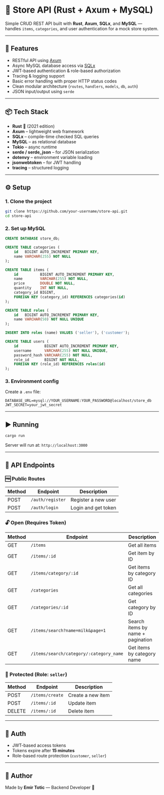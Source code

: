 
# 🛒 Store API (Rust + Axum + MySQL)

Simple CRUD REST API built with **Rust**, **Axum**, **SQLx**, and **MySQL** — handles `items`, `categories`, and user authentication for a mock store system.

---

## 🚀 Features

- RESTful API using [Axum](https://docs.rs/axum)
- Async MySQL database access via [SQLx](https://docs.rs/sqlx)
- JWT-based authentication & role-based authorization
- Tracing & logging support
- Basic error handling with proper HTTP status codes
- Clean modular architecture (`routes`, `handlers`, `models`, `db`, `auth`)
- JSON input/output using `serde`

---

## 📦 Tech Stack

- **Rust** 🦀 (2021 edition)
- **Axum** – lightweight web framework
- **SQLx** – compile-time checked SQL queries
- **MySQL** – as relational database
- **Tokio** – async runtime
- **serde / serde_json** – for JSON serialization
- **dotenvy** – environment variable loading
- **jsonwebtoken** – for JWT handling
- **tracing** – structured logging

---

## ⚙️ Setup

### 1. Clone the project

```bash
git clone https://github.com/your-username/store-api.git
cd store-api
```

### 2. Set up MySQL

```sql
CREATE DATABASE store_db;

CREATE TABLE categories (
    id   BIGINT AUTO_INCREMENT PRIMARY KEY,
    name VARCHAR(255) NOT NULL
);

CREATE TABLE items (
    id          BIGINT AUTO_INCREMENT PRIMARY KEY,
    name        VARCHAR(255) NOT NULL,
    price       DOUBLE NOT NULL,
    quantity    INT NOT NULL,
    category_id BIGINT,
    FOREIGN KEY (category_id) REFERENCES categories(id)
);

CREATE TABLE roles (
    id   BIGINT AUTO_INCREMENT PRIMARY KEY,
    name VARCHAR(50) NOT NULL UNIQUE
);

INSERT INTO roles (name) VALUES ('seller'), ('customer');

CREATE TABLE users (
    id            BIGINT AUTO_INCREMENT PRIMARY KEY,
    username      VARCHAR(255) NOT NULL UNIQUE,
    password_hash VARCHAR(255) NOT NULL,
    role_id       BIGINT NOT NULL,
    FOREIGN KEY (role_id) REFERENCES roles(id)
);
```

### 3. Environment config

Create a `.env` file:

```env
DATABASE_URL=mysql://YOUR_USERNAME:YOUR_PASSWORD@localhost/store_db
JWT_SECRET=your_jwt_secret
```

---

## ▶️ Running

```bash
cargo run
```

Server will run at: `http://localhost:3000`

---

## 📮 API Endpoints

### 🆓 Public Routes

| Method | Endpoint            | Description          |
|--------|---------------------|----------------------|
| POST   | `/auth/register`    | Register a new user  |
| POST   | `/auth/login`       | Login and get token  |

### 🔓 Open (Requires Token)

| Method | Endpoint                            | Description                        |
|--------|-------------------------------------|------------------------------------|
| GET    | `/items`                            | Get all items                      |
| GET    | `/items/:id`                        | Get item by ID                     |
| GET    | `/items/category/:id`               | Get items by category ID           |
| GET    | `/categories`                       | Get all categories                 |
| GET    | `/categories/:id`                   | Get category by ID                 |
| GET    | `/items/search?name=milk&page=1`    | Search items by name + pagination |
| GET    | `/items/search/category/:category_name` | Get items by category name     |

### 🔐 Protected (Role: `seller`)

| Method | Endpoint            | Description              |
|--------|---------------------|--------------------------|
| POST   | `/items/create`     | Create a new item        |
| POST   | `/items/:id`        | Update item              |
| DELETE | `/items/:id`        | Delete item              |

---

## 🔐 Auth

- JWT-based access tokens
- Tokens expire after **15 minutes**
- Role-based route protection (`customer`, `seller`)

---

## 🧠 Author

Made by **Emir Totic** — Backend Developer 🚀
